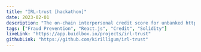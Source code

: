 ```yaml
---
title: "IRL-trust [hackathon]"
date: 2023-02-01
description: "The on-chain interpersonal credit score for unbanked https://app.buidlbox.io/projects/irl-trust Prizes: from HUMA: A credit line for every wallet from Ceramics: best identity application Key innovation: credit score based on common connections. In contrast to traditional credit score that is for each account, interpersonal credit score is unique fore every 2 people rather than per person IRL-Trust https://github.com/kirilligum/irl-trust The on-chain interpersonal credit score for unbanked"
tags: ["Fraud Prevention", "React.js", "Credit", "Solidity"]
liveLink: "https://app.buidlbox.io/projects/irl-trust"
githubLink: "https://github.com/kirilligum/irl-trust"
---
```

